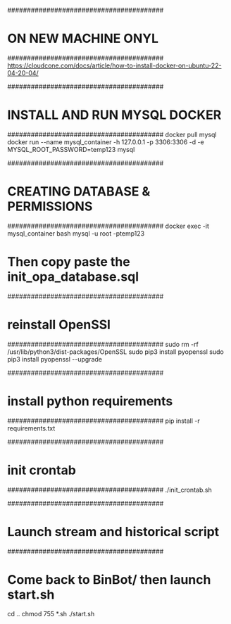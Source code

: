 ########################################
# ON NEW MACHINE ONYL
########################################
https://cloudcone.com/docs/article/how-to-install-docker-on-ubuntu-22-04-20-04/


########################################
# INSTALL AND RUN MYSQL DOCKER
########################################
docker pull mysql
docker run --name mysql_container -h 127.0.0.1 -p 3306:3306 -d -e MYSQL_ROOT_PASSWORD=temp123 mysql


########################################
# CREATING DATABASE & PERMISSIONS
########################################
docker exec -it mysql_container bash 
mysql -u root -ptemp123 

# Then copy paste the init_opa_database.sql


########################################
# reinstall OpenSSl
########################################
sudo rm -rf /usr/lib/python3/dist-packages/OpenSSL
sudo pip3 install pyopenssl
sudo pip3 install pyopenssl --upgrade

########################################
# install python requirements
########################################
pip install -r requirements.txt 

########################################
# init crontab
########################################
./init_crontab.sh

########################################
# Launch stream and historical script 
########################################
# Come back to BinBot/ then launch start.sh
cd ..
chmod 755 *.sh
./start.sh

